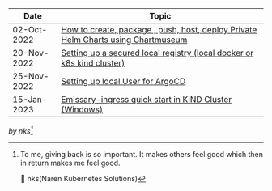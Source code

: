 |Date|Topic|
|----|----|
|02-Oct-2022 | [How to create, package , push, host, deploy Private Helm Charts using Chartmuseum](private-helm-charts.md)|
|20-Nov-2022 | [Setting up a secured local registry (local docker or k8s kind cluster)](local-docker-registry.md)|
|25-Nov-2022 | [Setting up local User for ArgoCD](argocd-rbac.md)|
|15-Jan-2023 | [Emissary-ingress quick start in KIND Cluster (Windows)](emissary-ingress.md)|


_by nks[^note]_


[^note]:
    To me, giving back is so important. It makes others feel good which then in return makes me feel good.
    
    :yellow_heart: nks(Naren Kubernetes Solutions)
